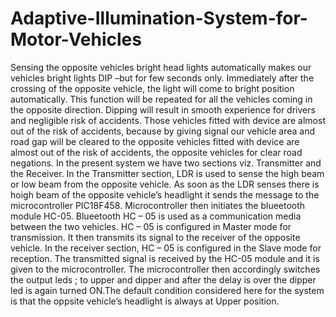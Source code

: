 # Adaptive-Illumination-System-for-Motor-Vehicles
Sensing the opposite vehicles bright head lights
automatically makes our vehicles bright lights DIP –but for few seconds only.
Immediately after the crossing of the opposite vehicle, the light will come to bright
position automatically. This function will be repeated for all the vehicles coming in the
opposite direction. Dipping will result in smooth experience for
drivers and negligible risk of accidents. Those vehicles fitted with device are almost
out of the risk of accidents, because by giving signal our vehicle area and road gap
will be cleared to the opposite vehicles fitted with device are almost out of the risk of
accidents, the opposite vehicles for clear road negations. In the present system we
have two sections viz. Transmitter and the Receiver.
In the Transmitter section, LDR is used to sense the high beam or low beam from the
opposite vehicle. As soon as the LDR senses there is hoigh beam of the opposite
vehicle’s headlight it sends the message to the microcontroller PIC18F458.
Microcontroller then initiates the blueetooth module HC-05. Blueetooth HC – 05 is
used as a communication media between the two vehicles. HC – 05 is configured in
Master mode for transmission. It then transmits its signal to the receiver of the
opposite vehicle.
In the receiver section, HC – 05 is configured in the Slave mode for reception. The
transmitted signal is received by the HC-05 module and it is given to the
microcontroller. The microcontroller then accordingly switches the output leds ; to
upper and dipper and after the delay is over the dipper led is again turned ON.The
default condition considered here for the system is that the oppsite vehicle’s headlight
is always at Upper position. 
